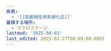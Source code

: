 ```yaml
---
疾患:
  - '[[筋萎縮性側索硬化症]]'
蓄積する場所:
  - マクロファージ
lastmod: '2025-04-03'
last_edited: 2025-02-27T00:00:00.000Z
---
```



